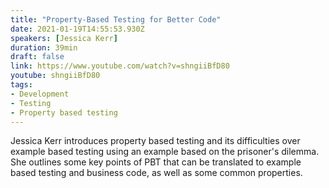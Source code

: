 ```yaml
---
title: "Property-Based Testing for Better Code"
date: 2021-01-19T14:55:53.930Z
speakers: [Jessica Kerr]
duration: 39min
draft: false
link: https://www.youtube.com/watch?v=shngiiBfD80
youtube: shngiiBfD80
tags:
- Development
- Testing
- Property based testing
---
```


Jessica Kerr introduces property based testing and its difficulties over example based testing using an example based on the prisoner's dilemma. She outlines some key points of PBT that can be translated to example based testing and business code, as well as some common properties.